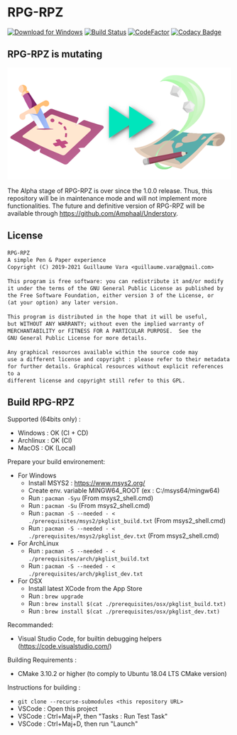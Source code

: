 # RPG-RPZ

[![Download for Windows](https://api.bintray.com/packages/amphaal/rpgrpz/install-packages/images/download.svg)](https://dl.bintray.com/amphaal/rpgrpz/RPGRPZ-latest-win64.exe)
[![Build Status](http://zonme.to2x.ovh:8090/buildStatus/icon?job=rpgrpz%2Fmaster)](http://zonme.to2x.ovh:8090/job/rpgrpz/job/master/)
[![CodeFactor](https://www.codefactor.io/repository/github/amphaal/rpgrpz/badge/master)](https://www.codefactor.io/repository/github/amphaal/rpgrpz/overview/master)
[![Codacy Badge](https://api.codacy.com/project/badge/Grade/f538689970114dcabc56a64124ee0f12)](https://app.codacy.com/manual/Amphaal/rpgrpz?utm_source=github.com&utm_medium=referral&utm_content=Amphaal/rpgrpz&utm_campaign=Badge_Grade_Dashboard)

## RPG-RPZ is mutating
![Build Status](https://github.com/Amphaal/rpgrpz/blob/master/resources/transition.png)

The Alpha stage of RPG-RPZ is over since the 1.0.0 release. Thus, this repository will be in maintenance mode and will not implement more functionalities. The future and definitive version of RPG-RPZ will be available through https://github.com/Amphaal/Understory.

## License
    RPG-RPZ
    A simple Pen & Paper experience
    Copyright (C) 2019-2021 Guillaume Vara <guillaume.vara@gmail.com>

    This program is free software: you can redistribute it and/or modify
    it under the terms of the GNU General Public License as published by
    the Free Software Foundation, either version 3 of the License, or
    (at your option) any later version.

    This program is distributed in the hope that it will be useful,
    but WITHOUT ANY WARRANTY; without even the implied warranty of
    MERCHANTABILITY or FITNESS FOR A PARTICULAR PURPOSE.  See the
    GNU General Public License for more details.

    Any graphical resources available within the source code may
    use a different license and copyright : please refer to their metadata
    for further details. Graphical resources without explicit references to a
    different license and copyright still refer to this GPL.

## Build RPG-RPZ

Supported (64bits only) :

-   Windows : OK (CI + CD)
-   Archlinux : OK (CI)
-   MacOS : OK (Local)

Prepare your build environement:

-   For Windows
    -   Install MSYS2 : <https://www.msys2.org/>
    -   Create env. variable MINGW64_ROOT (ex : C:/msys64/mingw64)
    -   Run : `pacman -Syu` (From msys2_shell.cmd)
    -   Run : `pacman -Su` (From msys2_shell.cmd)
    -   Run : `pacman -S --needed - < ./prerequisites/msys2/pkglist_build.txt` (From msys2_shell.cmd)
    -   Run : `pacman -S --needed - < ./prerequisites/msys2/pkglist_dev.txt` (From msys2_shell.cmd)
-   For ArchLinux
    -   Run : `pacman -S --needed - < ./prerequisites/arch/pkglist_build.txt`
    -   Run : `pacman -S --needed - < ./prerequisites/arch/pkglist_dev.txt`
-   For OSX
    -   Install latest XCode from the App Store
    -   Run : `brew upgrade`
    -   Run : `brew install $(cat ./prerequisites/osx/pkglist_build.txt)`
    -   Run : `brew install $(cat ./prerequisites/osx/pkglist_dev.txt)`

Recommanded:

-   Visual Studio Code, for builtin debugging helpers (<https://code.visualstudio.com/>)

Building Requirements :

-   CMake 3.10.2 or higher (to comply to Ubuntu 18.04 LTS CMake version)

Instructions for building :

-   `git clone --recurse-submodules <this repository URL>`
-   VSCode : Open this project
-   VSCode : Ctrl+Maj+P, then "Tasks : Run Test Task"
-   VSCode : Ctrl+Maj+D, then run "Launch"
